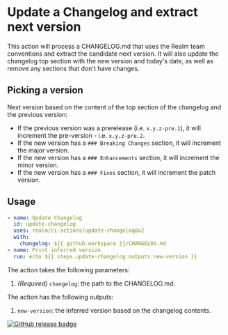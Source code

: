 # Update a Changelog and extract next version

This action will process a CHANGELOG.md that uses the Realm team conventions and extract the candidate next version. It will also update the changelog top section with the new version and today's date, as well as remove any sections that don't have changes.

## Picking a version

Next version based on the content of the top section of the changelog and the previous version:
* If the previous version was a prerelease (i.e. `x.y.z-pre.1`), it will increment the pre-version - i.e. `x.y.z-pre.2`.
* If the new version has a `### Breaking Changes` section, it will increment the major version.
* If the new version has a `### Enhancements` section, it will increment the minor version.
* If the new version has a `### Fixes` section, it will increment the patch version.

## Usage

```yaml
- name: Update Changelog
  id: update-changelog
  uses: realm/ci-actions/update-changelog@v2
  with:
    changelog: ${{ github.workspace }}/CHANGELOG.md
- name: Print inferred version
  run: echo ${{ steps.update-changelog.outputs.new-version }}
```

The action takes the following parameters:

1. *(Required)* `changelog`: the path to the CHANGELOG.md.

The action has the following outputs:

1. `new-version`: the inferred version based on the changelog contents.

[![GitHub release badge](https://badgen.net/github/release/realm/ci-actions/run-ios-simulator)](https://github.com/realm/ci-actions/releases/latest)
